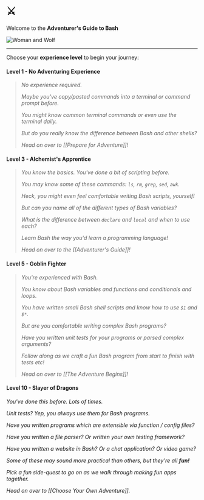 # ⚔️

Welcome to the **Adventurer's Guide to Bash**

![Woman and Wolf](Woman-Wolf.jpg)

---

Choose your **experience level** to begin your journey:

#### Level 1 - No Adventuring Experience

> _No experience required._
> 
> _Maybe you've copy/pasted commands into a terminal or command prompt before._
> 
> _You might  know common terminal commands or even use the terminal daily._
> 
> _But do you really know the difference between Bash and other shells?_
> 
> _Head on over to [[Prepare for Adventure]]!_

#### Level 3 - Alchemist's Apprentice

> _You know the basics. You've done a bit of scripting before._
> 
> _You may know some of these commands: `ls`, `rm`, `grep`, `sed`, `awk`._
> 
> _Heck, you might even feel comfortable writing Bash scripts, yourself!_
> 
> _But can you name all of the different types of Bash variables?_
> 
> _What is the difference between `declare` and `local` and when to use each?_
> 
> _Learn Bash the way you'd learn a programming language!_
> 
> _Head on over to the [[Adventurer's Guide]]!_

#### Level 5 - Goblin Fighter

> _You're experienced with Bash._
> 
> _You know about Bash variables and functions and conditionals and loops._
> 
> _You have written small Bash shell scripts and know how to use `$1` and `$*`._
> 
> _But are you comfortable writing complex Bash programs?_
> 
> _Have you written unit tests for your programs or parsed complex arguments?_
>
> _Follow along as we craft a fun Bash program from start to finish with tests etc!_
> 
> _Head on over to [[The Adventure Begins]]!_

#### Level 10 - Slayer of Dragons

_You've done this before. Lots of times._

_Unit tests? Yep, you always use them for Bash programs._

_Have you written programs which are extensible via function / config files?_

_Have you written a file parser? Or written your own testing framework?_

_Have you written a website in Bash? Or a chat application? Or video game?_

_Some of these may sound more practical than others, but they're all **fun!**_

_Pick a fun side-quest to go on as we walk through making fun apps together._

_Head on over to [[Choose Your Own Adventure]]._